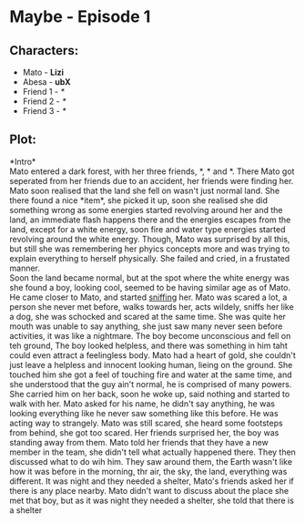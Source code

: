# Maybe - Episode 1
## Characters:
* Mato - **Lizi**
* Abesa - **ubX**
* Friend 1 - _*_
* Friend 2 - _*_
* Friend 3 - _*_
## Plot:
\*Intro*<br>
Mato entered a dark forest, with her three friends, \*, \* and \*. There Mato got seperated from her friends due to an accident, her friends were finding her. Mato soon realised 
that the land she fell on wasn't just normal land. She there found a nice \*item\*, she picked it up, soon she realised she did something wrong as some energies started revolving 
around her and the land, an immediate flash happens there and the energies escapes from the land, except for a white energy, soon fire and water type energies started revolving 
around the white energy. Though, Mato was surprised by all this, but still she was remembering her phyics concepts more and was trying to explain everything to herself physically. 
She failed and cried, in a frustated manner.
<br>Soon the land became normal, but at the spot where the white energy was she found a boy, looking cool, seemed to be having similar age as of Mato. He came closer to Mato, 
and started [sniffing](https://www.bing.com/search?q=define+sniff&qs=n&form=QBRE&sp=-1&pq=define+s&sc=9-8&sk=&cvid=AC43D11D95834313B51997A599A7570C) her. Mato was scared a lot, a 
person she never met before, walks towards her, acts wildely, sniffs her like a dog, she was schocked and scared at the same time. She was quite her mouth was unable to say 
anything, she just saw many never seen before activities, it was like a nightmare. The boy become unconscious and fell on teh ground, The boy looked helpless, and there was
something in him taht could even attract a feelingless body. Mato had a heart of gold, she couldn't just leave a helpless and innocent looking human, lieing on the ground. She
touched him she got a feel of touching fire and water at the same time, and she understood that the guy ain't normal, he is comprised of many powers. She carried him on her back, 
soon he woke up, said nothing and started to walk with her. Mato asked for his name, he didn't say anything, he was looking everything like he never saw something like this 
before. He was acting way to strangely. Mato was still scared, she heard some footsteps from behind, she got too scared. Her friends surprised her, the boy was standing away from 
them. Mato told her friends that they have a new member in the team, she didn't tell what actually happened there. They then discussed what to do wih him. They saw around them, 
the Earth wasn't like how it was before in the morning, thr air, the sky, the land, everything was different. It was night and they needed a shelter, Mato's friends asked her if 
there is any place nearby. Mato didn't want to discuss about the place she met that boy, but as it was night they needed a shelter, she told that there is a shelter 
